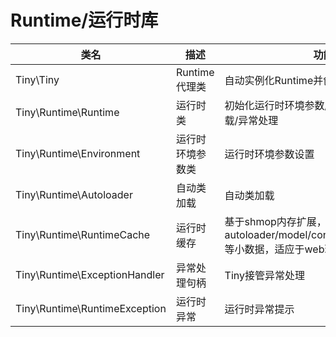 Runtime/运行时库
====


类名 | 描述 | 功能 |
-- | -- | -- |
Tiny\Tiny | Runtime代理类 | 自动实例化Runtime并创建Application实例 |  
Tiny\Runtime\Runtime | 运行时类 | 初始化运行时环境参数/运行时缓存/类自动加载/异常处理 |  
Tiny\Runtime\Environment | 运行时环境参数类 | 运行时环境参数设置 |
Tiny\Runtime\Autoloader | 自动类加载 | 自动类加载 |
Tiny\Runtime\RuntimeCache | 运行时缓存 | 基于shmop内存扩展，缓存autoloader/model/controller/configuration等小数据，适应于web环境下 |
Tiny\Runtime\ExceptionHandler | 异常处理句柄  | Tiny接管异常处理 |
Tiny\Runtime\RuntimeException | 运行时异常  | 运行时异常提示 |
